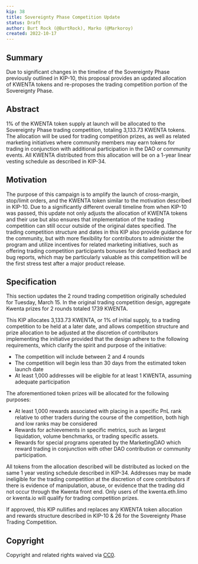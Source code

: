 ```yaml
---
kip: 38
title: Sovereignty Phase Competition Update
status: Draft
author: Burt Rock (@BurtRock), Marko (@Markoroy)
created: 2022-10-17
---
```


## Summary

Due to significant changes in the timeline of the Sovereignty Phase previously outlined in KIP-10, this proposal provides an updated allocation of KWENTA tokens and re-proposes the trading competition portion of the Sovereignty Phase.

## Abstract

1% of the KWENTA token supply at launch will be allocated to the Sovereignty Phase trading competition, totaling 3,133.73 KWENTA tokens. The allocation will be used for trading competition prizes, as well as related marketing initiatives where community members may earn tokens for trading in conjunction with additional participation in the DAO or community events. All KWENTA distributed from this allocation will be on a 1-year linear vesting schedule as described in KIP-34.

## Motivation

The purpose of this campaign is to amplify the launch of cross-margin, stop/limit orders, and the KWENTA token similar to the motivation described in KIP-10. Due to a significantly different overall timeline from when KIP-10 was passed, this update not only adjusts the allocation of KWENTA tokens and their use but also ensures that implementation of the trading competition can still occur outside of the original dates specified. The trading competition structure and dates in this KIP also provide guidance for the community, but with more flexibility for contributors to administer the program and utilize incentives for related marketing initiatives, such as offering trading competition participants bonuses for detailed feedback and bug reports, which may be particularly valuable as this competition will be the first stress test after a major product release.

## Specification

This section updates the 2 round trading competition originally scheduled for Tuesday, March 15. In the original trading competition design, aggregate Kwenta prizes for 2 rounds totaled 1739 KWENTA.

This KIP allocates 3,133.73 KWENTA, or 1% of initial supply, to a trading competition to be held at a later date, and allows competition structure and prize allocation to be adjusted at the discretion of contributors implementing the initiative provided that the design adhere to the following requirements, which clarify the spirit and purpose of the initiative:
- The competition will include between 2 and 4 rounds
- The competition will begin less than 30 days from the estimated token launch date
- At least 1,000 addresses will be eligible for at least 1 KWENTA, assuming adequate participation

The aforementioned token prizes will be allocated for the following purposes:
- At least 1,000 rewards associated with placing in a specific PnL rank relative to other traders during the course of the competition, both high and low ranks may be considered
- Rewards for achievements in specific metrics, such as largest liquidation, volume benchmarks, or trading specific assets.
- Rewards for special programs operated by the MarketingDAO which reward trading in conjunction with other DAO contribution or community participation.

All tokens from the allocation described will be distributed as locked on the same 1 year vesting schedule described in KIP-34. Addresses may be made ineligible for the trading competition at the discretion of core contributors if there is evidence of manipulation, abuse, or evidence that the trading did not occur through the Kwenta front end. Only users of the kwenta.eth.limo or kwenta.io will qualify for trading competition prizes.

If approved, this KIP nullifies and replaces any KWENTA token allocation and rewards structure described in KIP-10 & 26 for the Sovereignty Phase Trading Competition.

## Copyright

Copyright and related rights waived via [CC0](https://creativecommons.org/publicdomain/zero/1.0/).
